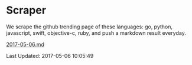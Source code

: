 # Scraper

We scrape the github trending page of these languages: go, python, javascript, swift, objective-c, ruby, and push a markdown result everyday.

[2017-05-06.md](https://github.com/henson/Scraper/blob/master/2017-05-06.md)

Last Updated: 2017-05-06 10:05:49